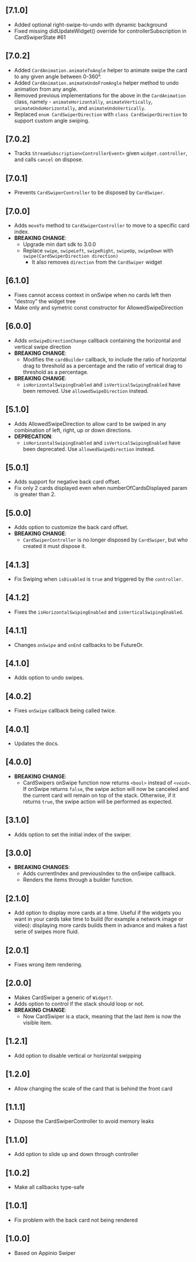 ## [7.1.0]

- Added optional right-swipe-to-undo with dynamic background
- Fixed missing didUpdateWidget() override for controllerSubscription in CardSwiperState #61

## [7.0.2]

- Added `CardAnimation.animateToAngle` helper to animate swipe the card to any given angle between 0-360°.
- Added `CardAnimation.animateUndoFromAngle` helper method to undo animation from any angle.
- Removed previous implementations for the above in the `CardAnimation` class, namely - `animateHorizontally`, `animateVertically`, `animateUndoHorizontally`, and `animateUndoVertically`.
- Replaced `enum CardSwiperDirection` with `class CardSwiperDirection` to support custom angle swiping.

## [7.0.2]

- Tracks `StreamSubscription<ControllerEvent>` given `widget.controller`, and calls `cancel` on dispose.

## [7.0.1]

- Prevents `CardSwiperController` to be disposed by `CardSwiper`.

## [7.0.0]

- Adds `moveTo` method to `CardSwiperController` to move to a specific card index.
- **BREAKING CHANGE**:
  - Upgrade min dart sdk to 3.0.0
  - Replace `swipe`, `swipeLeft`, `swipeRight`, `swipeUp`, `swipeDown` with `swipe(CardSwiperDirection direction)`
    - It also removes `direction` from the `CardSwiper` widget

## [6.1.0]

- Fixes cannot access context in onSwipe when no cards left then "destroy" the widget tree
- Make only and symetric const constructor for AllowedSwipeDirection 

## [6.0.0]

- Adds `onSwipeDirectionChange` callback containing the horizontal and vertical swipe direction
- **BREAKING CHANGE**:
  - Modifies the `cardBuilder` callback, to include the ratio of horizontal drag to threshold as a percentage
    and the ratio of vertical drag to threshold as a percentage. 
- **BREAKING CHANGE**:
  - `isHorizontalSwipingEnabled` and `isVerticalSwipingEnabled` have been removed. Use `allowedSwipeDirection` instead.

## [5.1.0]

- Adds AllowedSwipeDirection to allow card to be swiped in any combination of left, right, up or down directions.
- **DEPRECATION**:
  - `isHorizontalSwipingEnabled` and `isVerticalSwipingEnabled` have been deprecated. Use `allowedSwipeDirection` instead.

## [5.0.1]

- Adds support for negative back card offset.
- Fix only 2 cards displayed even when numberOfCardsDisplayed param is greater than 2.

## [5.0.0]

- Adds option to customize the back card offset.
- **BREAKING CHANGE**:
  - `CardSwiperController` is no longer disposed by `CardSwiper`, but who created it must dispose it.

## [4.1.3]

- Fix Swiping when `isDisabled` is `true` and triggered by the `controller`.

## [4.1.2]

- Fixes the `isHorizontalSwipingEnabled` and `isVerticalSwipingEnabled`.

## [4.1.1]

- Changes `onSwipe` and `onEnd` callbacks to be FutureOr.

## [4.1.0]

- Adds option to undo swipes.

## [4.0.2]

- Fixes `onSwipe` callback being called twice.

## [4.0.1]

- Updates the docs.

## [4.0.0]

- **BREAKING CHANGE**:
  - CardSwipers onSwipe function now returns ```<bool>``` instead of ```<void>```. If onSwipe returns ```false```,
    the swipe action will now be canceled and the current card will remain on top of the stack. 
    Otherwise, if it returns ```true```, the swipe action will be performed as expected.

## [3.1.0]

- Adds option to set the initial index of the swiper.

## [3.0.0]

- **BREAKING CHANGES**:
  - Adds currentIndex and previousIndex to the onSwipe callback.
  - Renders the items through a builder function.

## [2.1.0]

- Add option to display more cards at a time. Useful if the widgets you want in your cards take time to build (for example a network image or video): displaying more cards builds them in advance and makes a fast serie of swipes more fluid.

## [2.0.1]

- Fixes wrong item rendering.

## [2.0.0]

- Makes CardSwiper a generic of `Widget?`.
- Adds option to control if the stack should loop or not.
- **BREAKING CHANGE**:
  - Now CardSwiper is a stack, meaning that the last item is now the visible item.

## [1.2.1]

- Add option to disable vertical or horizontal swipping

## [1.2.0]

- Allow changing the scale of the card that is behind the front card

## [1.1.1]

- Dispose the CardSwiperController to avoid memory leaks

## [1.1.0]

- Add option to slide up and down through controller

## [1.0.2]

- Make all callbacks type-safe

## [1.0.1]

- Fix problem with the back card not being rendered

## [1.0.0]

- Based on Appinio Swiper
